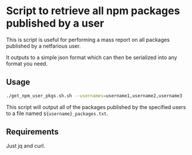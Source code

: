 # Script to retrieve all npm packages published by a user

This is script is useful for performing a mass report on all packages published by a netfarious user.

It outputs to a simple json format which can then be serialized into any format you need.

## Usage

```bash
./get_npm_user_pkgs.sh.sh --usernames=username1,username2,username3
```

This script will output all of the packages published by the specified users to a file named `${username}_packages.txt`.

## Requirements

Just jq and curl.
